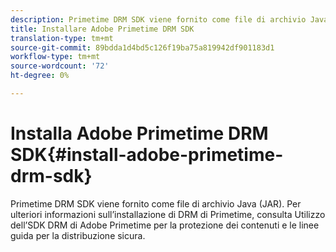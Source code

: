 ```yaml
---
description: Primetime DRM SDK viene fornito come file di archivio Java (JAR). Per ulteriori informazioni sull’installazione di DRM di Primetime, consulta Utilizzo dell’SDK DRM di Adobe Primetime per la protezione dei contenuti e le linee guida per la distribuzione sicura.
title: Installare Adobe Primetime DRM SDK
translation-type: tm+mt
source-git-commit: 89bdda1d4bd5c126f19ba75a819942df901183d1
workflow-type: tm+mt
source-wordcount: '72'
ht-degree: 0%

---
```



# Installa Adobe Primetime DRM SDK{#install-adobe-primetime-drm-sdk}

Primetime DRM SDK viene fornito come file di archivio Java (JAR). Per ulteriori informazioni sull’installazione di DRM di Primetime, consulta Utilizzo dell’SDK DRM di Adobe Primetime per la protezione dei contenuti e le linee guida per la distribuzione sicura.

